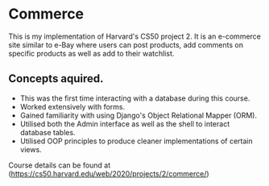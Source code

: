 # Commerce
This is my implementation of Harvard's CS50 project 2. It is an e-commerce site similar to e-Bay where users can post products,
add comments on specific products as well as add to their watchlist.

## Concepts aquired.
* This was the first time interacting with a database during this course.
* Worked extensively with forms. 
* Gained familiarity with using Django's Object Relational Mapper (ORM).
* Utilised both the Admin interface as well as the shell to interact database tables.
* Utilised OOP principles to produce cleaner implementations of certain views. 

Course details can be found at (https://cs50.harvard.edu/web/2020/projects/2/commerce/)
